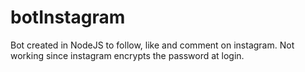 # botInstagram
Bot created in NodeJS to follow, like and comment on instagram.
Not working since instagram encrypts the password at login.
